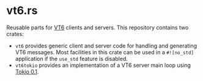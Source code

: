 # vt6.rs

Reusable parts for [VT6](https://vt6.io/) clients and servers. This repository contains two crates:

* `vt6` provides generic client and server code for handling and generating VT6 messages. Most facilities in this crate
  can be used in a `#![no_std]` application if the `use_std` feature is disabled.
* `vt6tokio` provides an implementation of a VT6 server main loop using [Tokio 0.1](https://tokio.rs/).
